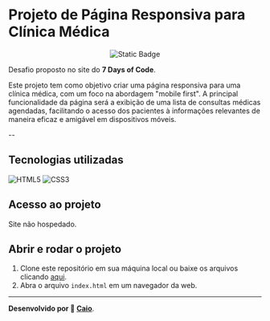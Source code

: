 # Projeto de Página Responsiva para Clínica Médica

<p align="center">
     <img alt="Static Badge" src="https://img.shields.io/badge/Status-Em_Desenvolvimento-green?style=for-the-badge">
</p>

Desafio proposto no site do **7 Days of Code**.

Este projeto tem como objetivo criar uma página responsiva para uma clínica médica, com um foco na abordagem "mobile first". A principal funcionalidade da página será a exibição de uma lista de consultas médicas agendadas, facilitando o acesso dos pacientes à informações relevantes de maneira eficaz e amigável em dispositivos móveis. 

--

## Tecnologias utilizadas
![HTML5](https://img.shields.io/badge/html5-%23E34F26.svg?style=for-the-badge&logo=html5&logoColor=white) ![CSS3](https://img.shields.io/badge/css3-%231572B6.svg?style=for-the-badge&logo=css3&logoColor=white)

## Acesso ao projeto
Site não hospedado.

## Abrir e rodar o projeto
1. Clone este repositório em sua máquina local ou baixe os arquivos clicando [aqui](https://github.com/caioikn/clinica-medica/archive/main/clinica-medica.zip).
2. Abra o arquivo `index.html` em um navegador da web.

---
**Desenvolvido por 💙 [Caio](https://www.linkedin.com/in/caioikena/)**.
